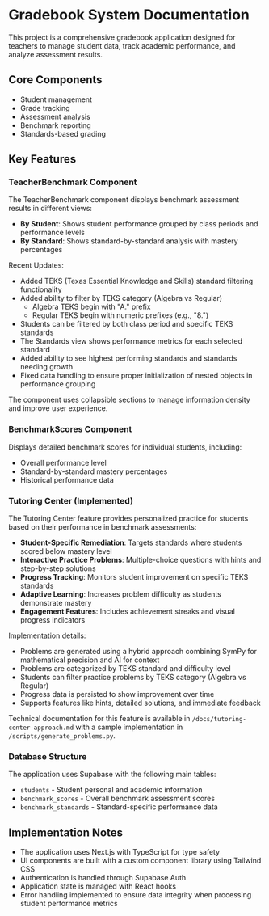 # Gradebook System Documentation

This project is a comprehensive gradebook application designed for teachers to manage student data, track academic performance, and analyze assessment results.

## Core Components

- Student management
- Grade tracking
- Assessment analysis
- Benchmark reporting
- Standards-based grading

## Key Features

### TeacherBenchmark Component

The TeacherBenchmark component displays benchmark assessment results in different views:

- **By Student**: Shows student performance grouped by class periods and performance levels
- **By Standard**: Shows standard-by-standard analysis with mastery percentages

Recent Updates:
- Added TEKS (Texas Essential Knowledge and Skills) standard filtering functionality
- Added ability to filter by TEKS category (Algebra vs Regular)
  - Algebra TEKS begin with "A." prefix
  - Regular TEKS begin with numeric prefixes (e.g., "8.")
- Students can be filtered by both class period and specific TEKS standards
- The Standards view shows performance metrics for each selected standard
- Added ability to see highest performing standards and standards needing growth
- Fixed data handling to ensure proper initialization of nested objects in performance grouping

The component uses collapsible sections to manage information density and improve user experience.

### BenchmarkScores Component

Displays detailed benchmark scores for individual students, including:
- Overall performance level
- Standard-by-standard mastery percentages
- Historical performance data

### Tutoring Center (Implemented)

The Tutoring Center feature provides personalized practice for students based on their performance in benchmark assessments:

- **Student-Specific Remediation**: Targets standards where students scored below mastery level
- **Interactive Practice Problems**: Multiple-choice questions with hints and step-by-step solutions
- **Progress Tracking**: Monitors student improvement on specific TEKS standards
- **Adaptive Learning**: Increases problem difficulty as students demonstrate mastery
- **Engagement Features**: Includes achievement streaks and visual progress indicators

Implementation details:
- Problems are generated using a hybrid approach combining SymPy for mathematical precision and AI for context
- Problems are categorized by TEKS standard and difficulty level
- Students can filter practice problems by TEKS category (Algebra vs Regular)
- Progress data is persisted to show improvement over time
- Supports features like hints, detailed solutions, and immediate feedback

Technical documentation for this feature is available in `/docs/tutoring-center-approach.md` with a sample implementation in `/scripts/generate_problems.py`.

### Database Structure

The application uses Supabase with the following main tables:
- `students` - Student personal and academic information
- `benchmark_scores` - Overall benchmark assessment scores
- `benchmark_standards` - Standard-specific performance data

## Implementation Notes

- The application uses Next.js with TypeScript for type safety
- UI components are built with a custom component library using Tailwind CSS
- Authentication is handled through Supabase Auth
- Application state is managed with React hooks
- Error handling implemented to ensure data integrity when processing student performance metrics
